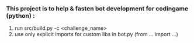 ### This project is to help & fasten bot development for codingame (python) :
1. run src/build.py -c <challenge_name>
2. use only explicit imports for custom libs in bot.py (from ... import ...)